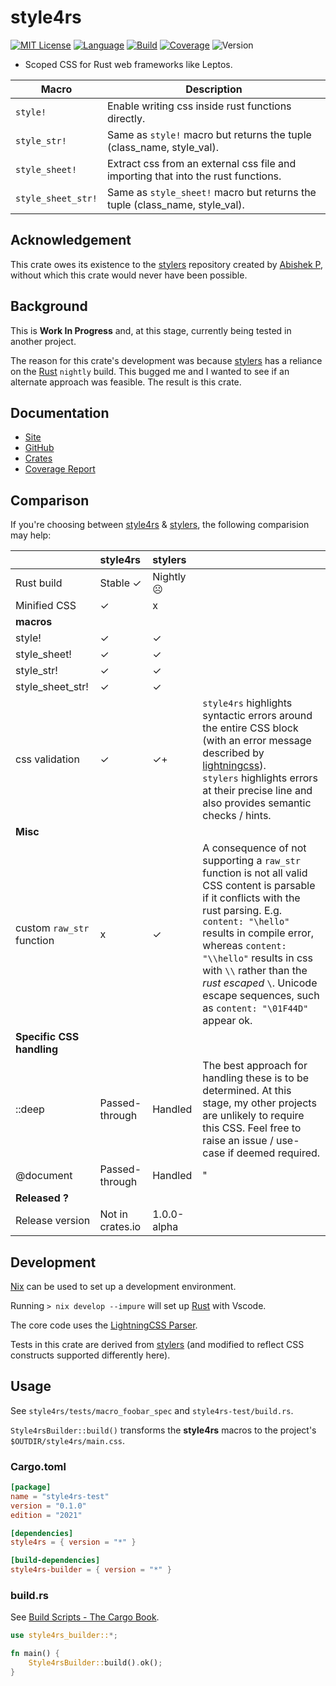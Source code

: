 # style4rs

[![MIT License](https://img.shields.io/github/license/nigeleke/style4rs?style=plastic)](https://github.com/nigeleke/style4rs/blob/main/LICENCE.md)
[![Language](https://img.shields.io/badge/language-Rust-blue.svg?style=plastic)](https://www.rust-lang.org/)
[![Build](https://img.shields.io/github/actions/workflow/status/nigeleke/style4rs/acceptance.yml?style=plastic)](https://github.com/nigeleke/style4rs/actions/workflows/acceptance.yml)
[![Coverage](https://img.shields.io/codecov/c/github/nigeleke/style4rs?style=plastic)](https://codecov.io/gh/nigeleke/style4rs)
![Version](https://img.shields.io/github/v/tag/nigeleke/style4rs?style=plastic)

* Scoped CSS for Rust web frameworks like Leptos.
  
| Macro              | Description                                                                       |
|--------------------|-----------------------------------------------------------------------------------|
| `style!`           | Enable writing css inside rust functions directly.                                |
| `style_str!`       | Same as `style!` macro but returns the tuple (class_name, style_val).             |
| `style_sheet!`     | Extract css from an external css file and importing that into the rust functions. |
| `style_sheet_str!` | Same as `style_sheet!` macro but returns the tuple (class_name, style_val).       |

## Acknowledgement

This crate owes its existence to the [stylers](https://github.com/abishekatp/stylers) repository created by [Abishek P](https://github.com/abishekatp), without which this crate would never have been possible.

## Background

This is **Work In Progress** and, at this stage, currently being tested in another project.

The reason for this crate's development was because [stylers](https://github.com/abishekatp/stylers) has a reliance on the [Rust](https://www.rust-lang.org/) `nightly` build. This bugged me and I wanted to see if an alternate approach was feasible. The result is this crate.

## Documentation

* [Site](https://nigeleke.github.io/style4rs)
* [GitHub](https://github.com/nigeleke/style4rs)
* [Crates](https://nigeleke.github.io/style4rs/core/index.html)
* [Coverage Report](https://nigeleke.github.io/style4rs/coverage/index.html)

## Comparison

If you're choosing between [style4rs](https://nigeleke.github.io/style4rs/) & [stylers](https://github.com/abishekatp/stylers), the following comparision may help:

|                           | style4rs         | stylers     |                                                                                                                                                                                                                                                                                                                                                     |
|---------------------------|:-----------------|:------------|-----------------------------------------------------------------------------------------------------------------------------------------------------------------------------------------------------------------------------------------------------------------------------------------------------------------------------------------------------|
| Rust build                | Stable ✓         | Nightly ☹   |                                                                                                                                                                                                                                                                                                                                                     |
| Minified CSS              | ✓                | x           |                                                                                                                                                                                                                                                                                                                                                     |
| __macros__                |                  |             |                                                                                                                                                                                                                                                                                                                                                     |
| style!                    | ✓                | ✓           |                                                                                                                                                                                                                                                                                                                                                     |
| style_sheet!              | ✓                | ✓           |                                                                                                                                                                                                                                                                                                                                                     |
| style_str!                | ✓                | ✓           |                                                                                                                                                                                                                                                                                                                                                     |
| style_sheet_str!          | ✓                | ✓           |                                                                                                                                                                                                                                                                                                                                                     |
| css validation            | ✓                | ✓+          | `style4rs` highlights syntactic errors around the entire CSS block (with an error message described by [lightningcss](https://lightningcss.dev/)).<br/>`stylers` highlights errors at their precise line and also provides semantic checks / hints.                                                                                                      |
| __Misc__                  |                  |             |                                                                                                                                                                                                                                                                                                                                                     |
| custom `raw_str` function | x                | ✓           | A consequence of not supporting a `raw_str` function is not all valid CSS content is parsable if it conflicts with the rust parsing. E.g. `content: "\hello"` results in compile error, whereas `content: "\\hello"` results in css with `\\` rather than the _rust escaped_ `\`. Unicode escape sequences, such as `content: "\01F44D"` appear ok. |
| __Specific CSS handling__ |                  |             |                                                                                                                                                                                                                                                                                                                                                     |
| ::deep                    | Passed-through   | Handled     | The best approach for handling these is to be determined. At this stage, my other projects are unlikely to require this CSS. Feel free to raise an issue / use-case if deemed required.                                                                                                                                                                |
| @document                 | Passed-through   | Handled     | "                                                                                                                                                                                                                                                                                                                                                   |
| __Released ?__            |                  |             |                                                                                                                                                                                                                                                                                                                                                     |
| Release version           | Not in crates.io | 1.0.0-alpha |                                                                                                                                                                                                                                                                                                                                                     |
## Development

[Nix](https://nixos.org/) can be used to set up a development environment.

Running `> nix develop --impure` will set up [Rust](https://www.rust-lang.org/) with Vscode.

The core code uses the [LightningCSS Parser](https://lightningcss.dev/).

Tests in this crate are derived from [stylers](https://github.com/abishekatp/stylers) (and modified to reflect CSS constructs supported differently here).


## Usage

See `style4rs/tests/macro_foobar_spec` and `style4rs-test/build.rs`.

`Style4rsBuilder::build()` transforms the __style4rs__ macros to the project's `$OUTDIR/style4rs/main.css`.

### Cargo.toml

```toml
[package]
name = "style4rs-test"
version = "0.1.0"
edition = "2021"

[dependencies]
style4rs = { version = "*" }

[build-dependencies]
style4rs-builder = { version = "*" }
```

### build.rs

See [Build Scripts - The Cargo Book](https://doc.rust-lang.org/cargo/reference/build-scripts.html).

```rust
use style4rs_builder::*;

fn main() {
    Style4rsBuilder::build().ok();
}
```
